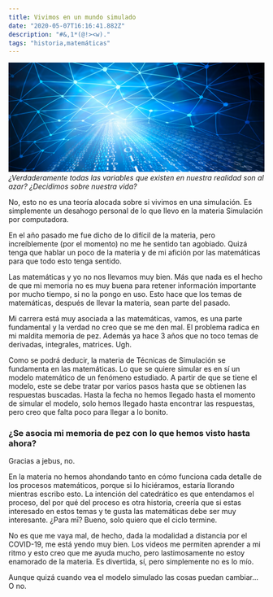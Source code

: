 ```yaml
---
title: Vivimos en un mundo simulado
date: "2020-05-07T16:16:41.882Z"
description: "#&,1*(@!><w)."
tags: "historia,matemáticas"
---
```


![Computer simulation mesh ](./simulation.jpg)
_¿Verdaderamente todas las variables que existen en nuestra realidad son al azar? ¿Decidimos sobre nuestra vida?_

No, esto no es una teoría alocada sobre si vivimos en una simulación. Es simplemente un desahogo personal de lo que llevo en la materia Simulación por computadora.

En el año pasado me fue dicho de lo difícil de la materia, pero increíblemente (por el momento) no me he sentido tan agobiado. Quizá tenga que hablar un poco de la materia y de mi afición por las matemáticas para que todo esto tenga sentido.

Las matemáticas y yo no nos llevamos muy bien. Más que nada es el hecho de que mi memoria no es muy buena para retener información importante por mucho tiempo, si no la pongo en uso. Esto hace que los temas de matemáticas, después de llevar la materia, sean parte del pasado.

Mi carrera está muy asociada a las matemáticas, vamos, es una parte fundamental y la verdad no creo que se me den mal. El problema radica en mi maldita memoria de pez. Además ya hace 3 años que no toco temas de derivadas, integrales, matrices. Ugh.

Como se podrá deducir, la materia de Técnicas de Simulación se fundamenta en las matemáticas. Lo que se quiere simular es en sí un modelo matemático de un fenómeno estudiado. A partir de que se tiene el modelo, este se debe tratar por varios pasos hasta que se obtienen las respuestas buscadas. Hasta la fecha no hemos llegado hasta el momento de simular el modelo, solo hemos llegado hasta encontrar las respuestas, pero creo que falta poco para llegar a lo bonito.

### ¿Se asocia mi memoria de pez con lo que hemos visto hasta ahora?

Gracias a jebus, no.

En la materia no hemos ahondando tanto en cómo funciona cada detalle de los procesos matemáticos, porque si lo hiciéramos, estaría llorando mientras escribo esto. La intención del catedrático es que entendamos el proceso, del por qué del proceso es otra historia, creería que si estas interesado en estos temas y te gusta las matemáticas debe ser muy interesante. ¿Para mī? Bueno, solo quiero que el ciclo termine.

No es que me vaya mal, de hecho, dada la modalidad a distancia por el COVID-19, me está yendo muy bien. Los videos me permiten aprender a mi ritmo y esto creo que me ayuda mucho, pero lastimosamente no estoy enamorado de la materia. Es divertida, sí, pero simplemente no es lo mío.

Aunque quizá cuando vea el modelo simulado las cosas puedan cambiar... O no.

